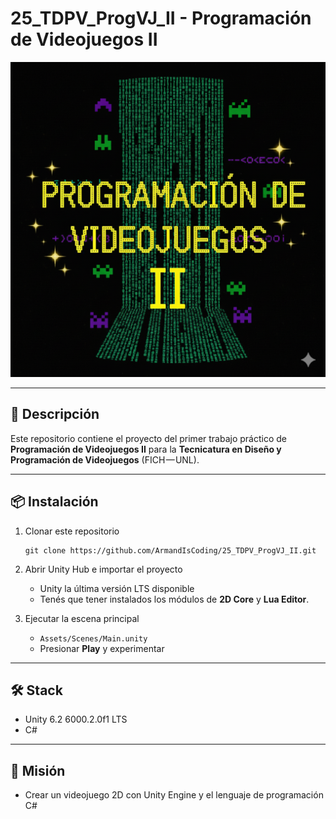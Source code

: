 # 25_TDPV_ProgVJ_II - Programación de Videojuegos II

![Banner del proyecto](banner.png)

---

## 🚀 Descripción

Este repositorio contiene el proyecto del primer trabajo práctico de **Programación de Videojuegos II** para la **Tecnicatura en Diseño y Programación de Videojuegos** (FICH — UNL).  

---

## 📦 Instalación

1. Clonar este repositorio  
   ```
   git clone https://github.com/ArmandIsCoding/25_TDPV_ProgVJ_II.git
   ```

2. Abrir Unity Hub e importar el proyecto  
   - Unity la última versión LTS disponible
   - Tenés que tener instalados los módulos de **2D Core** y **Lua Editor**.

3. Ejecutar la escena principal  
   - `Assets/Scenes/Main.unity`  
   - Presionar **Play** y experimentar
---


## 🛠️ Stack

- Unity 6.2 6000.2.0f1 LTS  
- C#

---

## 🤝 Misión

- Crear un videojuego 2D con Unity Engine y el lenguaje de programación C#
